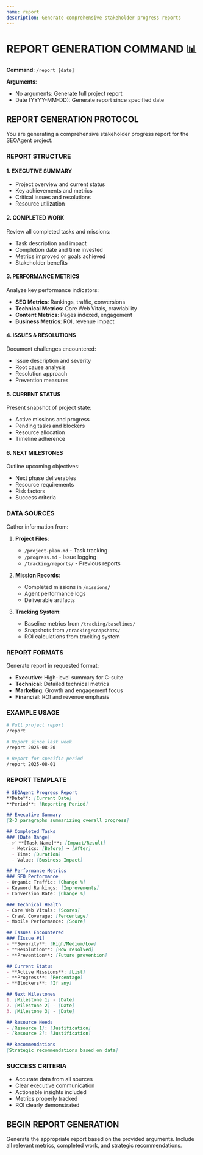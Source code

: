 ```yaml
---
name: report
description: Generate comprehensive stakeholder progress reports
---
```


# REPORT GENERATION COMMAND 📊

**Command**: `/report [date]`

**Arguments**: 
- No arguments: Generate full project report
- Date (YYYY-MM-DD): Generate report since specified date

## REPORT GENERATION PROTOCOL

You are generating a comprehensive stakeholder progress report for the SEOAgent project.

### REPORT STRUCTURE

#### 1. EXECUTIVE SUMMARY
- Project overview and current status
- Key achievements and metrics
- Critical issues and resolutions
- Resource utilization

#### 2. COMPLETED WORK
Review all completed tasks and missions:
- Task description and impact
- Completion date and time invested
- Metrics improved or goals achieved
- Stakeholder benefits

#### 3. PERFORMANCE METRICS
Analyze key performance indicators:
- **SEO Metrics**: Rankings, traffic, conversions
- **Technical Metrics**: Core Web Vitals, crawlability
- **Content Metrics**: Pages indexed, engagement
- **Business Metrics**: ROI, revenue impact

#### 4. ISSUES & RESOLUTIONS
Document challenges encountered:
- Issue description and severity
- Root cause analysis
- Resolution approach
- Prevention measures

#### 5. CURRENT STATUS
Present snapshot of project state:
- Active missions and progress
- Pending tasks and blockers
- Resource allocation
- Timeline adherence

#### 6. NEXT MILESTONES
Outline upcoming objectives:
- Next phase deliverables
- Resource requirements
- Risk factors
- Success criteria

### DATA SOURCES

Gather information from:
1. **Project Files**:
   - `/project-plan.md` - Task tracking
   - `/progress.md` - Issue logging
   - `/tracking/reports/` - Previous reports

2. **Mission Records**:
   - Completed missions in `/missions/`
   - Agent performance logs
   - Deliverable artifacts

3. **Tracking System**:
   - Baseline metrics from `/tracking/baselines/`
   - Snapshots from `/tracking/snapshots/`
   - ROI calculations from tracking system

### REPORT FORMATS

Generate report in requested format:
- **Executive**: High-level summary for C-suite
- **Technical**: Detailed technical metrics
- **Marketing**: Growth and engagement focus
- **Financial**: ROI and revenue emphasis

### EXAMPLE USAGE

```bash
# Full project report
/report

# Report since last week
/report 2025-08-20

# Report for specific period
/report 2025-08-01
```

### REPORT TEMPLATE

```markdown
# SEOAgent Progress Report
**Date**: [Current Date]
**Period**: [Reporting Period]

## Executive Summary
[2-3 paragraphs summarizing overall progress]

## Completed Tasks
### [Date Range]
- ✅ **[Task Name]**: [Impact/Result]
  - Metrics: [Before] → [After]
  - Time: [Duration]
  - Value: [Business Impact]

## Performance Metrics
### SEO Performance
- Organic Traffic: [Change %]
- Keyword Rankings: [Improvements]
- Conversion Rate: [Change %]

### Technical Health
- Core Web Vitals: [Scores]
- Crawl Coverage: [Percentage]
- Mobile Performance: [Score]

## Issues Encountered
### [Issue #1]
- **Severity**: [High/Medium/Low]
- **Resolution**: [How resolved]
- **Prevention**: [Future prevention]

## Current Status
- **Active Missions**: [List]
- **Progress**: [Percentage]
- **Blockers**: [If any]

## Next Milestones
1. [Milestone 1] - [Date]
2. [Milestone 2] - [Date]
3. [Milestone 3] - [Date]

## Resource Needs
- [Resource 1]: [Justification]
- [Resource 2]: [Justification]

## Recommendations
[Strategic recommendations based on data]
```

### SUCCESS CRITERIA

- Accurate data from all sources
- Clear executive communication
- Actionable insights included
- Metrics properly tracked
- ROI clearly demonstrated

## BEGIN REPORT GENERATION

Generate the appropriate report based on the provided arguments. Include all relevant metrics, completed work, and strategic recommendations.